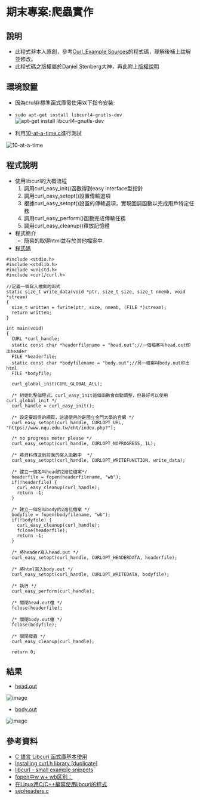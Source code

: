# 期末專案:爬蟲實作
## 說明
* 此程式非本人原創，參考[Curl_Example Sources](https://curl.se/libcurl/c/example.html)的程式碼，理解後補上註解並修改。
* 此程式碼之版權屬於Daniel Stenberg大神，再此附上[版權說明](https://curl.se/docs/copyright.html)
## 環境設置
* 因為crul非標準函式庫需使用以下指令安裝:
* ```sudo apt-get install libcurl4-gnutls-dev```
![apt-get install libcurl4-gnutls-dev](https://user-images.githubusercontent.com/62127656/122444468-2920da00-cfd3-11eb-9fa9-257e19198719.PNG)

* 利用[10-at-a-time.c](https://curl.se/libcurl/c/10-at-a-time.html)進行測試

![10-at-a-time](https://user-images.githubusercontent.com/62127656/122444458-245c2600-cfd3-11eb-83c1-8d938b75758e.PNG)
## 程式說明
* 使用libcurl的大概流程
   1. 調用curl_easy_init()函數得到easy interface型指針
   2. 調用curl_easy_setopt()設置傳輸選項
   3. 根據curl_easy_setopt()設置的傳輸選項，實現回調函數以完成用戶特定任務
   4. 調用curl_easy_perform()函數完成傳輸任務
   5. 調用curl_easy_cleanup()釋放記憶體
* 程式簡介
   * 簡易的取得html並存於其他檔案中
* [程式碼](https://github.com/cycyucheng1010/sp109b/blob/main/final/curl.c)
```
#include <stdio.h>
#include <stdlib.h>
#include <unistd.h>
#include <curl/curl.h>

//定義一個寫入檔案的函式 
static size_t write_data(void *ptr, size_t size, size_t nmemb, void *stream)
{
  size_t written = fwrite(ptr, size, nmemb, (FILE *)stream);
  return written;
}
 
int main(void)
{
  CURL *curl_handle;
  static const char *headerfilename = "head.out";//一個檔案叫head.out印出header
  FILE *headerfile;
  static const char *bodyfilename = "body.out";//另一檔案叫body.out印出html
  FILE *bodyfile;
 
  curl_global_init(CURL_GLOBAL_ALL);
 
  /* 初始化整個程式，curl_easy_init這個函數會自動調整，但最好可以使用curl_global_init */
  curl_handle = curl_easy_init();
 
  /* 設定要取得的網頁，這邊使用的是國立金門大學的官網 */
  curl_easy_setopt(curl_handle, CURLOPT_URL, "https://www.nqu.edu.tw/cht/index.php?");
 
  /* no progress meter please */
  curl_easy_setopt(curl_handle, CURLOPT_NOPROGRESS, 1L);
 
  /* 將資料傳送到前面的寫入函數中  */
  curl_easy_setopt(curl_handle, CURLOPT_WRITEFUNCTION, write_data);
 
  /* 建立一個名叫head的2進位檔案*/
  headerfile = fopen(headerfilename, "wb");
  if(!headerfile) {
    curl_easy_cleanup(curl_handle);
    return -1;
  }
 
  /* 建立一個名叫body的2進位檔案 */
  bodyfile = fopen(bodyfilename, "wb");
  if(!bodyfile) {
    curl_easy_cleanup(curl_handle);
    fclose(headerfile);
    return -1;
  }
 
  /* 將header寫入head.out */
  curl_easy_setopt(curl_handle, CURLOPT_HEADERDATA, headerfile);
 
  /* 將html寫入body.out */
  curl_easy_setopt(curl_handle, CURLOPT_WRITEDATA, bodyfile);
 
  /* 執行 */
  curl_easy_perform(curl_handle);
 
  /* 關閉head.out檔 */
  fclose(headerfile);
 
  /* 關閉body.out檔 */
  fclose(bodyfile);
 
  /* 關閉爬蟲 */
  curl_easy_cleanup(curl_handle);
 
  return 0;
```
## 結果
* [head.out](https://github.com/cycyucheng1010/sp109b/blob/main/final/head.out)

![image](https://user-images.githubusercontent.com/62127656/122452051-6b4e1980-cfdb-11eb-8b9e-d10516d77738.png)

* [body.out](https://github.com/cycyucheng1010/sp109b/blob/main/final/body.out)

![image](https://user-images.githubusercontent.com/62127656/122451995-56718600-cfdb-11eb-98b0-864e66f657da.png)

## 參考資料
* [C 語言 Libcurl 函式庫基本使用](http://xshadowwolfx.blogspot.com/2012/12/c-libcurl.html)
* [Installing curl.h library [duplicate]](https://askubuntu.com/questions/78183/installing-curl-h-library)
* [libcurl - small example snippets](https://curl.se/libcurl/c/example.html)
* [fopen中w w+ wb区别：](https://blog.csdn.net/guyue6670/article/details/6681037)
* [在Linux用C/C++編寫使用libcurl的程式](https://vrabe.tw/blog/using-libcurl-in-c-or-cpp-in-linux/)
* [sepheaders.c](https://curl.se/libcurl/c/sepheaders.html)
